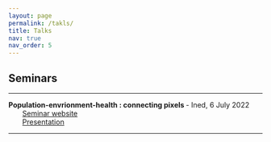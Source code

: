 ```yaml
---
layout: page
permalink: /takls/
title: Talks
nav: true
nav_order: 5
---
```


<h2>Seminars</h2> 

___

<strong>Population-envrionment-health : connecting pixels </strong> - Ined, 6 July 2022 <br/>
&nbsp;&nbsp;&nbsp;&nbsp;&nbsp;&nbsp; [Seminar website](https://popenv.site.ined.fr/fr/colloques/population-environment-health-connecting-pixels/) <br/>
&nbsp;&nbsp;&nbsp;&nbsp;&nbsp;&nbsp; [Presentation](https://basiler.github.io.fr/assets/pdf/20220706_pop_env.pdf)


___
